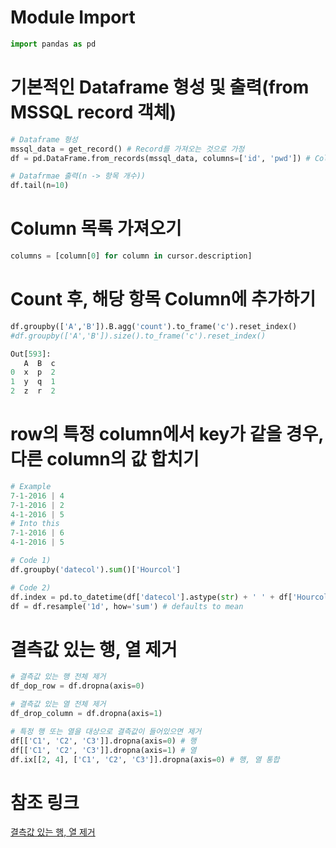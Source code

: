 # Module Import
```python
import pandas as pd
```
# 기본적인 Dataframe 형성 및 출력(from MSSQL record 객체)
```python
# Dataframe 형성
mssql_data = get_record() # Record를 가져오는 것으로 가정
df = pd.DataFrame.from_records(mssql_data, columns=['id', 'pwd']) # Column을 잘 맞추는게 중요

# Datafrmae 출력(n -> 항목 개수))
df.tail(n=10)
```
# Column 목록 가져오기
```python
columns = [column[0] for column in cursor.description]
```
# Count 후, 해당 항목 Column에 추가하기
```python
df.groupby(['A','B']).B.agg('count').to_frame('c').reset_index()
#df.groupby(['A','B']).size().to_frame('c').reset_index()

Out[593]: 
   A  B  c
0  x  p  2
1  y  q  1
2  z  r  2
```
# row의 특정 column에서 key가 같을 경우, 다른 column의 값 합치기
```python
# Example
7-1-2016 | 4
7-1-2016 | 2
4-1-2016 | 5
# Into this
7-1-2016 | 6
4-1-2016 | 5

# Code 1)
df.groupby('datecol').sum()['Hourcol']

# Code 2)
df.index = pd.to_datetime(df['datecol'].astype(str) + ' ' + df['Hourcol'].astype(str), format='%Y-%m-%d %H')
df = df.resample('1d', how='sum') # defaults to mean 
```
# 결측값 있는 행, 열 제거
```python
# 결측값 있는 행 전체 제거
df_dop_row = df.dropna(axis=0)

# 결측값 있는 열 전체 제거
df_drop_column = df.dropna(axis=1)

# 특정 행 또는 열을 대상으로 결측값이 들어있으면 제거
df[['C1', 'C2', 'C3']].dropna(axis=0) # 행
df[['C1', 'C2', 'C3']].dropna(axis=1) # 열
df.ix[[2, 4], ['C1', 'C2', 'C3']].dropna(axis=0) # 행, 열 통합
```

# 참조 링크
[결측값 있는 행, 열 제거](https://rfriend.tistory.com/263)